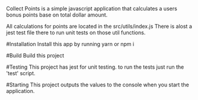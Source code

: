 Collect Points is a simple javascript application that calculates a users bonus points base on total dollar amount.

All calculations for points are located in the src/utils/index.js There is alost a jest test file there to run unit tests on those util functions.

#Installation
Install this app by running yarn or npm i

#Build
Build this project

#Testing
This project has jest for unit testing.
to run the tests just run the 'test' script.

#Starting
This project outputs the values to the console when you start the application.

